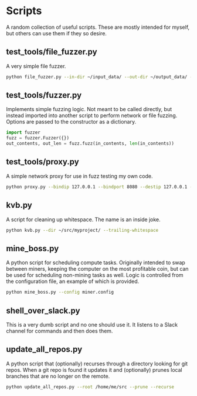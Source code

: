 # Scripts
A random collection of useful scripts. These are mostly intended for myself, but others can use them if they so desire.

## test_tools/file_fuzzer.py
A very simple file fuzzer.
```sh
python file_fuzzer.py --in-dir ~/input_data/ --out-dir ~/output_data/ --n 3
```

## test_tools/fuzzer.py
Implements simple fuzzing logic. Not meant to be called directly, but instead imported into another script to perform network or file fuzzing. Options are passed to the constructor as a dictionary.
```python
import fuzzer
fuzz = fuzzer.Fuzzer({})
out_contents, out_len = fuzz.fuzz(in_contents, len(in_contents))
```

## test_tools/proxy.py
A simple network proxy for use in fuzz testing my own code.
```sh
python proxy.py --bindip 127.0.0.1 --bindport 8080 --destip 127.0.0.1 --destport 80 --post do_stuff.py
```

## kvb.py
A script for cleaning up whitespace. The name is an inside joke.
```sh
python kvb.py --dir ~/src/myproject/ --trailing-whitespace
```

## mine_boss.py
A python script for scheduling compute tasks. Originally intended to swap between miners, keeping the computer on the most profitable coin, but can be used for scheduling non-mining tasks as well. Logic is controlled from the configuration file, an example of which is provided.
```sh
python mine_boss.py --config miner.config
```

## shell_over_slack.py
This is a very dumb script and no one should use it. It listens to a Slack channel for commands and then does them.

## update_all_repos.py
A python script that (optionally) recurses through a directory looking for git repos. When a git repo is found it updates it and (optionally) prunes local branches that are no longer on the remote.
```sh
python update_all_repos.py --root /home/me/src --prune --recurse
```
